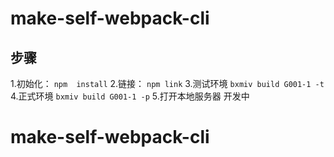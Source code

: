 # make-self-webpack-cli

## 步骤 


1.初始化：  `npm  install`
2.链接：    `npm link`
3.测试环境  `bxmiv build G001-1 -t`
4.正式环境  `bxmiv build G001-1 -p`
5.打开本地服务器 开发中


# make-self-webpack-cli
